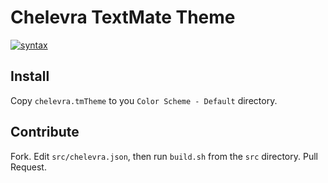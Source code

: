 
# Chelevra TextMate Theme

[![syntax](http://dribbble.s3.amazonaws.com/users/16333/screenshots/889512/syntax.png)](http://drbl.in/gqYa)

## Install

Copy `chelevra.tmTheme` to you `Color Scheme - Default` directory.

## Contribute

Fork. Edit `src/chelevra.json`, then run `build.sh` from the `src` directory. Pull Request.
